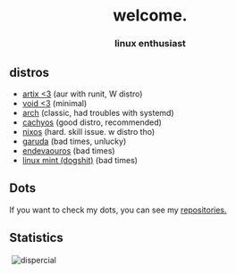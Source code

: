 <h1 align="center">welcome.</h1>
<h3 align="center">linux enthusiast</h3>

## distros
- [artix <3](https://artixlinux.org) (aur with runit, W distro)
- [void <3](https://voidlinux.org) (minimal)
- [arch](https://archlinux.org) (classic, had troubles with systemd)
- [cachyos](https://cachyos.org) (good distro, recommended)
- [nixos](https://nixos.org) (hard. skill issue. w distro tho)
- [garuda](https://garudalinux.org) (bad times, unlucky)
- [endevaouros](https://endeavouros.com) (bad times)
- [linux mint (dogshit)](https://linuxmint.com) (bad times)

## Dots
If you want to check my dots, you can see my [repositories.](https://github.com/dispercial?tab=repositories)

## Statistics
<p>&nbsp;<img align="center" src="https://github-readme-stats.vercel.app/api?username=dispercial&show_icons=true&locale=en" alt="dispercial" /></p>

